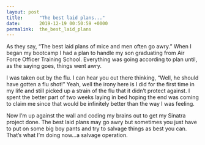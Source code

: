 ```yaml
---
layout: post
title:      "The best laid plans..."
date:       2019-12-19 00:50:59 +0000
permalink:  the_best_laid_plans
---
```



As they say, “The best laid plans of mice and men often go awry.” When I began my bootcamp I had a plan to handle my son graduating from Air Force Officer Training School. Everything was going according to plan until, as the saying goes, things went awry.

I was taken out by the flu. I can hear you out there thinking, “Well, he should have gotten a flu shot!” Yeah, well the irony here is I did for the first time in my life and still picked up a strain of the flu that it didn’t protect against. I spent the better part of two weeks laying in bed hoping the end was coming to claim me since that would be infinitely better than the way I was feeling.

Now I’m up against the wall and coding my brains out to get my Sinatra project done. The best laid plans may go awry but sometimes you just have to put on some big boy pants and try to salvage things as best you can. That’s what I’m doing now...a salvage operation. 

